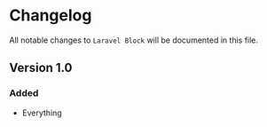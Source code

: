 # Changelog

All notable changes to `Laravel Block` will be documented in this file.

## Version 1.0

### Added
- Everything
